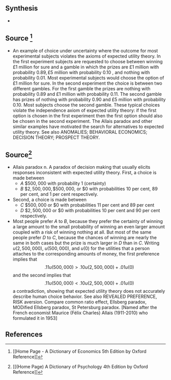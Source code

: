 ## Synthesis
- 
## Source [^1]
- An example of choice under uncertainty where the outcome for most experimental subjects violates the axioms of expected utility theory. In the first experiment subjects are requested to choose between winning $£ 1$ million for sure and a gamble in which the prizes are $£ 1$ million with probability $0.89, £ 5$ million with probability 0.10 , and nothing with probability 0.01. Most experimental subjects would choose the option of $£ 1$ million for sure. In the second experiment the choice is between two different gambles. For the first gamble the prizes are nothing with probability 0.89 and $£ 1$ million with probability 0.11. The second gamble has prizes of nothing with probability 0.90 and $£ 5$ million with probability 0.10. Most subjects choose the second gamble. These typical choices violate the independence axiom of expected utility theory: if the first option is chosen in the first experiment then the first option should also be chosen in the second experiment. The Allais paradox and other similar examples have motivated the search for alternatives to expected utility theory. See also ANOMALIES; BEHAVIORAL ECONOMICS; DECISION THEORY; PROSPECT THEORY.
## Source[^2]
- Allais paradox n. A paradox of decision making that usually elicits responses inconsistent with expected utility theory. First, a choice is made between
	- $A~ \$ 500,000$ with probability 1 (certainty)
	- $B~ \$ 2,500,000, \$ 500,000$, or $\$ 0$ with probabilities 10 per cent, 89 per cent, and 1 per cent respectively.
- Second, a choice is made between
	- $C ~\$ 500,000$ or $\$ 0$ with probabilities 11 per cent and 89 per cent
	- $D~ \$ 2,500,000$ or $\$ 0$ with probabilities 10 per cent and 90 per cent respectively.
- Most people prefer $A$ to $B$, because they prefer the certainty of winning a large amount to the small probability of winning an even larger amount coupled with a risk of winning nothing at all. But most of the same people prefer $D$ to $C$, because the chances of winning are nearly the same in both cases but the prize is much larger in $D$ than in $C$. Writing $u(2,500,000)$, $u(500,000)$, and $u(0)$ for the utilities that a person attaches to the corresponding amounts of money, the first preference implies that$$.11 u(500,000)>.10 u(2,500,000)+.01 u(0)$$and the second implies that$$.11 u(500,000)<.10 u(2,500,000)+.01 u(0)$$a contradiction, showing that expected utility theory does not accurately describe human choice behavior. See also REVEALED PREFERENCE, RISK aversion. Compare common ratio effect, Ellsberg paradox, MODified Ellsberg paradox, St Petersburg paradox. \[Named after the French economist Maurice (Félix Charles) Allais (1911-2010) who formulated it in 1953]
## References

[^1]: [[Home Page - A Dictionary of Economics 5th Edition by Oxford Reference]]
[^2]: [[(Home Page) A Dictionary of Psychology 4th Edition by Oxford Reference]]